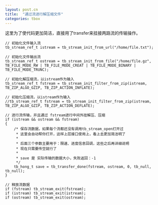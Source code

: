 ```yaml
---
layout: post.cn
title:  "通过流进行解压缩文件"
categories: tbox
---
```


这里为了使代码更加简洁，直接用了transfer来挂接两路流的传输操作。

    // 初始化文件输入流
    tb_stream_ref_t istream = tb_stream_init_from_url("/home/file.txt");

    // 初始化文件输出流
    tb_stream_ref_t ostream = tb_stream_init_from_file("/home/file.gz", TB_FILE_MODE_RW | TB_FILE_MODE_CREAT | TB_FILE_MODE_BINARY | TB_FILE_MODE_TRUNC);

    // 初始化解压缩流，以istream作为输入
    tb_stream_ref_t fstream = tb_stream_init_filter_from_zip(istream, TB_ZIP_ALGO_GZIP, TB_ZIP_ACTION_INFLATE);

    // 初始化压缩流，以istream作为输入
    //tb_stream_ref_t fstream = tb_stream_init_filter_from_zip(istream, TB_ZIP_ALGO_GZIP, TB_ZIP_ACTION_DEFLATE);    

    // 进行流传输，并且通过 fstream进行中间外挂解压、压缩
    if (istream && ostream && fstream) 
    {
        /* 保存流数据，如果每个流都还没有调用tb_stream_open打开过
         * 这里会自动帮你打开，这样上层接口使用上，看上去更加简洁明了
         * 
         * 后面三个参数主要用于：限速、进度信息回调，这些之后再详细说明
         * 现在只需要传空就行了
         *
         * save 是 实际传输的数据大小，失败返回：-1
         */
        tb_hong_t save = tb_transfer_done(fstream, ostream, 0, tb_null, tb_null);
    }

    // 释放流数据
    if (fstream) tb_stream_exit(fstream);
    if (istream) tb_stream_exit(istream);
    if (ostream) tb_stream_exit(ostream);

